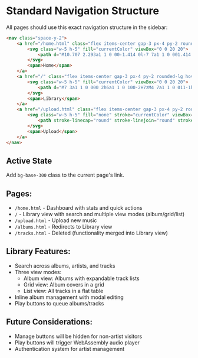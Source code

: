 # Standard Navigation Structure

All pages should use this exact navigation structure in the sidebar:

```html
<nav class="space-y-2">
    <a href="/home.html" class="flex items-center gap-3 px-4 py-2 rounded-lg hover:bg-base-300 transition-colors">
        <svg class="w-5 h-5" fill="currentColor" viewBox="0 0 20 20">
            <path d="M10.707 2.293a1 1 0 00-1.414 0l-7 7a1 1 0 001.414 1.414L4 10.414V17a1 1 0 001 1h2a1 1 0 001-1v-2a1 1 0 011-1h2a1 1 0 011 1v2a1 1 0 001 1h2a1 1 0 001-1v-6.586l.293.293a1 1 0 001.414-1.414l-7-7z"></path>
        </svg>
        <span>Home</span>
    </a>
    <a href="/" class="flex items-center gap-3 px-4 py-2 rounded-lg hover:bg-base-300 transition-colors">
        <svg class="w-5 h-5" fill="currentColor" viewBox="0 0 20 20">
            <path d="M7 3a1 1 0 000 2h6a1 1 0 100-2H7zM4 7a1 1 0 011-1h10a1 1 0 110 2H5a1 1 0 01-1-1zM2 11a2 2 0 012-2h12a2 2 0 012 2v4a2 2 0 01-2 2H4a2 2 0 01-2-2v-4z"></path>
        </svg>
        <span>Library</span>
    </a>
    <a href="/upload.html" class="flex items-center gap-3 px-4 py-2 rounded-lg hover:bg-base-300 transition-colors">
        <svg class="w-5 h-5" fill="none" stroke="currentColor" viewBox="0 0 24 24">
            <path stroke-linecap="round" stroke-linejoin="round" stroke-width="2" d="M7 16a4 4 0 01-.88-7.903A5 5 0 1115.9 6L16 6a5 5 0 011 9.9M15 13l-3-3m0 0l-3 3m3-3v12"></path>
        </svg>
        <span>Upload</span>
    </a>
</nav>
```

## Active State
Add `bg-base-300` class to the current page's link.

## Pages:
- `/home.html` - Dashboard with stats and quick actions
- `/` - Library view with search and multiple view modes (album/grid/list)
- `/upload.html` - Upload new music
- `/albums.html` - Redirects to Library view
- `/tracks.html` - Deleted (functionality merged into Library view)

## Library Features:
- Search across albums, artists, and tracks
- Three view modes:
  - Album view: Albums with expandable track lists
  - Grid view: Album covers in a grid
  - List view: All tracks in a flat table
- Inline album management with modal editing
- Play buttons to queue albums/tracks

## Future Considerations:
- Manage buttons will be hidden for non-artist visitors
- Play buttons will trigger WebAssembly audio player
- Authentication system for artist management